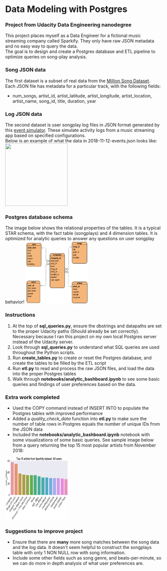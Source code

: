 # Data Modeling with Postgres
### Project from Udacity Data Engineering nanodegree
This project places myself as a Data Engineer for a fictional music streaming company called Sparkify. They only have raw JSON metadata and no easy way to query the data.  
The goal is to design and create a Postgres database and ETL pipeline to optimize queries on song-play analysis.

### Song JSON data
The first dataset is a subset of real data from the [Million Song Dataset](http://millionsongdataset.com/).  
Each JSON file has metadata for a particular track, with the following fields:
- num_songs, artist_id, artist_latitude, artist_longitude, artist_location, artist_name, song_id, title, duration, year

### Log JSON data  
The second dataset is user songplay log files in JSON format generated by this [event simulator](https://github.com/Interana/eventsim). These simulate activity logs from a music streaming app based on specified configurations.  
Below is an example of what the data in 2018-11-12-events.json looks like:  
<img src="images/log_data.png" width="200" height="200">  

### Postgres database schema
The image below shows the relational properties of the tables. It is a typical STAR schema, with the fact table (songplays) and 4 dimension tables. It is optimized for analytic queries to answer any questions on user songplay behavior!
<img src="images/ERD_rough.PNG" width="200" height="200">

### Instructions
1. At the top of **sql_queries.py**, ensure the dbstrings and datapaths are set to the proper Udacity paths (Should already be set correctly). Necessary because I ran this project on my own local Postgres server instead of the Udacity server.  
2. Look through **sql_queries.py** to understand what SQL queries are used throughout the Python scripts.  
3. Run **create_tables.py** to create or reset the Postgres database, and create the tables to be filled by the ETL script
4. Run **etl.py** to read and process the raw JSON files, and load the data into the proper Postgres tables  
5. Walk through **notebooks/analytic_bashboard.ipynb** to see some basic queries and findings of user preferences based on the data. 

### Extra work completed  
- Used the COPY command instead of INSERT INTO to populate the Postgres tables with improved performance  
- Added a *quality_check_data* function into **etl.py** to make sure the number of table rows in Postgres equals the number of unique IDs from the JSON data  
- Included the **notebooks/analytic_bashboard.ipynb** notebook with some visualizations of some basic queries. See sample image below from a query returning the top 15 most popular artists from November 2018:  
<img src="images/top_artists.png" width="200" height="200">  

### Suggestions to improve project
- Ensure that there are **many** more song matches between the song data and the log data. It doesn't seem helpful to construct the songplays table with only 1 NON NULL row with song information.  
- Include some other fields such as song genre, and beats-per-minute, so we can do more in depth analysis of what user preferences are.